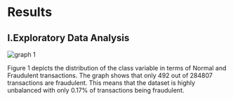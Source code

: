 # Results

## I.Exploratory Data Analysis

![graph 1](picture1.jpg)

Figure 1 depicts the distribution of the class variable in terms of Normal and Fraudulent transactions. The graph shows that only 492 out of 284807 transactions are fraudulent. This means that the dataset is highly unbalanced with only 0.17% of transactions being fraudulent. 
